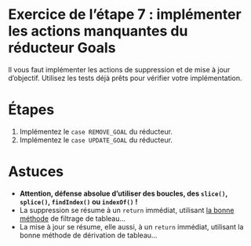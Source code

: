 # Exercice de l’étape 7 : implémenter les actions manquantes du réducteur Goals

Il vous faut implémenter les actions de suppression et de mise à jour d’objectif. Utilisez les tests déjà prêts pour vérifier votre implémentation.

# Étapes

1. Implémentez le `case REMOVE_GOAL` du réducteur.
2. Implémentez le `case UPDATE_GOAL` du réducteur.

# Astuces

* **Attention, défense absolue d’utiliser des boucles, des `slice()`, `splice()`, `findIndex()` ou `indexOf()` !**
* La suppression se résume à un `return` immédiat, utilisant [la bonne méthode](https://developer.mozilla.org/fr/docs/Web/JavaScript/Reference/Objets_globaux/Array#Instances_d'Array) de filtrage de tableau…
* La mise à jour se résume, elle aussi, à un `return` immédiat, utilisant la bonne méthode de dérivation de tableau…
